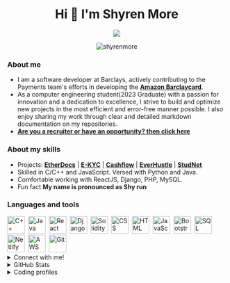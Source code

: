 <h1 align="center"> Hi 👋 I'm Shyren More </h1>


<p align="center">
  <a href="https://github.com/ShyrenMore"><img src="https://readme-typing-svg.herokuapp.com?color=5B5B5B&center=true&vCenter=true&lines=Software+Developer+at+Barclays;Computer+Engineering+Grad+2023;Available+for+freelance+work!;Learn+about+my+skills+below&height=45&color=311219&vCenter=true"></a>
</p>

<p align="center"> <img src="https://komarev.com/ghpvc/?username=shyrenmore&color=5A84CA" alt="shyrenmore" /> </p>

### About me

- I am a software developer at Barclays, actively contributing to the Payments team's efforts in developing the **[Amazon Barclaycard](https://www.amazon.co.uk/dp/B0BH98211K)**.
- As a computer engineering student(2023 Graduate) with a passion for innovation and a dedication to excellence, I strive to build and optimize new projects in the most efficient and error-free manner possible. I also enjoy sharing my work through clear and detailed markdown documentation on my repositories.
- [**Are you a recruiter or have an opportunity? then click here**](https://shyrenmore.github.io/resume/resume.pdf)

### About my skills

- Projects: **[EtherDocs](https://youtu.be/B_44aJ9hh6U)** | **[E-KYC](https://youtu.be/gURZPLN68ok)** | **[Cashflow](https://github.com/ShyrenMore/cashflow-frontend)** | **[EverHustle](https://github.com/DevelopersLeague/EverHustle-FrontEnd)** | **[StudNet](https://github.com/DevelopersLeague/StudNet)**
- Skilled in C/C++ and JavaScript. Versed with Python and Java.
- Comfortable working with ReactJS, Django, PHP, MySQL.
- Fun fact **My name is pronounced as Shy run**

### Languages and tools

<div>
  <img src="https://img.icons8.com/color/48/null/c-plus-plus-logo.png" title="C++" alt="C++" width="40" height="40"/>&nbsp;
  <img src="https://img.icons8.com/color/48/null/java-coffee-cup-logo--v1.png" title="Java" alt="Java" width="40" height="40"/>&nbsp;
  <img src="https://img.icons8.com/color/48/null/react-native.png" title="React" alt="React" width="40" height="40"/>&nbsp;
  <img src="https://img.icons8.com/color/48/null/django.png" title="Django" alt="Django" width="40" height="40"/>&nbsp;
  <img src="https://img.icons8.com/color-glass/48/null/solidity.png" title="Solidity" alt="Solidity" width="40" height="40"/>&nbsp;
  <img src="https://img.icons8.com/color/48/null/css3.png"  title="CSS3" alt="CSS" width="40" height="40"/>&nbsp;
  <img src="https://img.icons8.com/fluency/48/null/html-5.png" title="HTML5" alt="HTML" width="40" height="40"/>&nbsp;
  <img src="https://img.icons8.com/color/48/null/javascript--v1.png" title="JavaScript" alt="JavaScript" width="40" height="40"/>&nbsp;
  <img src="https://img.icons8.com/color/48/null/bootstrap.png" title="Bootstrap"  alt="Bootstrap" width="40" height="40"/>&nbsp;
  <img src="https://img.icons8.com/external-outline-juicy-fish/60/null/external-sql-coding-and-development-outline-outline-juicy-fish.png" title="SQL"  alt="SQL" width="40" height="40"/>&nbsp;
  <img src="https://img.icons8.com/external-tal-revivo-shadow-tal-revivo/48/null/external-netlify-a-cloud-computing-company-that-offers-hosting-and-serverless-backend-services-for-static-websites-logo-shadow-tal-revivo.png" title="Netlify" alt="Netlify" width="40" height="40"/>&nbsp;
  <img src="https://img.icons8.com/color/48/null/amazon-web-services.png" title="AWS" alt="AWS" width="40" height="40"/>&nbsp;
  <img src="https://img.icons8.com/color/48/null/git.png" title="Git" **alt="Git" width="40" height="40"/>
</div>

<details><summary open>Connect with me!</summary>
<p align="center">
<a href="mailto:shyren.more30@gmail.com" target="blank"><img align="center" src="https://img.icons8.com/cute-clipart/64/000000/gmail.png" alt="shyren.more30@gmail.com" height="50" width="50" /></a> &nbsp;&nbsp;&nbsp;
<a href="https://www.linkedin.com/in/shyrenmore/" target="blank"><img align="center" src="https://img.icons8.com/cute-clipart/64/000000/linkedin.png" alt="Shyren More" height="50" width="50" /></a>&nbsp;&nbsp;&nbsp;&nbsp;
<a href="https://instagram.com/shyren_more" target="blank"><img align="center" src="https://img.icons8.com/cute-clipart/64/000000/instagram-new.png" alt="wth_ishiii" height="50" width="50" /></a>
</p>
</details>

<details><summary>GitHub Stats</summary>
    
---------

| ![Shyren More's Github Stats](https://github-readme-stats.vercel.app/api?username=ShyrenMore&show_icons=true_color=fff&theme=algolia) |  ![Shyren More's GitHub Streak](https://github-readme-streak-stats.herokuapp.com/?user=ShyrenMore&theme=algolia) |
| --- | --- |



[![Shyren More's GitHub Activity Graph](https://github-readme-activity-graph.cyclic.app/graph?username=ShyrenMore&theme=react-dark)](https://github.com/ShyrenMore)

</details>

<details><summary open>Coding profiles</summary>


<p align="center">
<a href="https://leetcode.com/shyren_more/" target="blank"><img align="center" src="https://img.icons8.com/external-tal-revivo-shadow-tal-revivo/48/null/external-level-up-your-coding-skills-and-quickly-land-a-job-logo-shadow-tal-revivo.png" alt="Shyren More" height="40" width="40" /></a>&nbsp;&nbsp;&nbsp;&nbsp;
<a href="https://www.codechef.com/users/shyren_more" target="blank"><img align="center" src="https://img.icons8.com/fluency/48/null/codechef.png" alt="Shyren More" height="40" width="40" /></a>&nbsp;&nbsp;&nbsp;&nbsp;
<a href="https://auth.geeksforgeeks.org/user/shyrenmore30/practice/" target="blank"><img align="center" src="https://user-images.githubusercontent.com/56788568/230769045-643f02a0-4cb3-43b5-b6c0-43b3b15f101d.svg" height="50" width="50" /></a>
</p>
</details>

